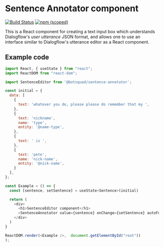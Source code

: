 # Sentence Annotator component

[![Build Status](https://travis-ci.com/botsquad/sentence-annotator.svg?branch=master)](https://travis-ci.com/botsquad/sentence-annotator)
[![npm (scoped)](https://img.shields.io/npm/v/@botsquad/sentence-annotator)](https://www.npmjs.com/package/@botsquad/sentence-annotator)

This is a React component for creating a text input box which understands Dialogflow's *user
utterance* JSON format, and allows one to use an interface similar to Dialogflow's utterance editor
as a React component.

## Example code

```javascript
import React, { useState } from "react";
import ReactDOM from "react-dom";

import SentenceEditor from '@botsquad/sentence-annotator';

const initial = {
  data: [
    {
      text: 'whatever you do, please please do remember that my ',
    },
    {
      text: 'nickname',
      name: 'type',
      entity: '@name-type',
    },
    {
      text: ' is ',
    },
    {
      text: 'pete',
      name: 'nick-name',
      entity: '@nick-name',
    }
  ],
};

const Example = () => {
  const [sentence, setSentence] = useState<Sentence>(initial)

  return (
    <div>
      <h1>SentenceEditor component</h1>
      <SentenceAnnotator value={sentence} onChange={setSentence} autoFocus />
    </div>
  )
}

ReactDOM.render(<Example />,  document.getElementById("root"))
);
```
